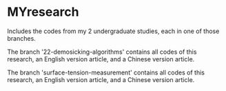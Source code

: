 # MYresearch
Includes the codes from my 2 undergraduate studies, each in one of those branches.

The branch '22-demosicking-algorithms' contains all codes of this research, an English version article, and a Chinese version article. 

The branch 'surface-tension-measurement' contains all codes of this research, an English version article, and a Chinese version article. 
